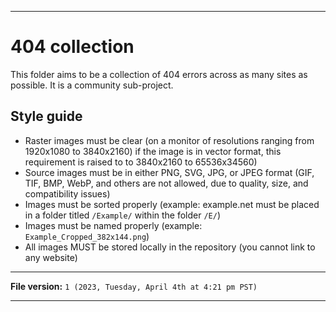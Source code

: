 
***

# 404 collection

This folder aims to be a collection of 404 errors across as many sites as possible. It is a community sub-project.

## Style guide

- Raster images must be clear (on a monitor of resolutions ranging from 1920x1080 to 3840x2160) if the image is in vector format, this requirement is raised to to 3840x2160 to 65536x34560)
- Source images must be in either PNG, SVG, JPG, or JPEG format (GIF, TIF, BMP, WebP, and others are not allowed, due to quality, size, and compatibility issues)
- Images must be sorted properly (example: example.net must be placed in a folder titled `/Example/` within the folder `/E/`)
- Images must be named properly (example: `Example_Cropped_382x144.png`)
- All images MUST be stored locally in the repository (you cannot link to any website)

***

**File version:** `1 (2023, Tuesday, April 4th at 4:21 pm PST)`

***
